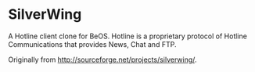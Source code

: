 SilverWing
==========

A Hotline client clone for BeOS. Hotline is a proprietary protocol of Hotline Communications that
provides News, Chat and FTP.

Originally from http://sourceforge.net/projects/silverwing/.
